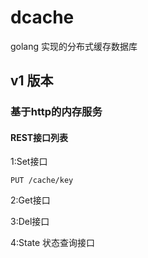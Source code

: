 # dcache
golang 实现的分布式缓存数据库

## v1 版本
### 基于http的内存服务

#### REST接口列表

1:Set接口
```
PUT /cache/key

```

2:Get接口

3:Del接口

4:State 状态查询接口



